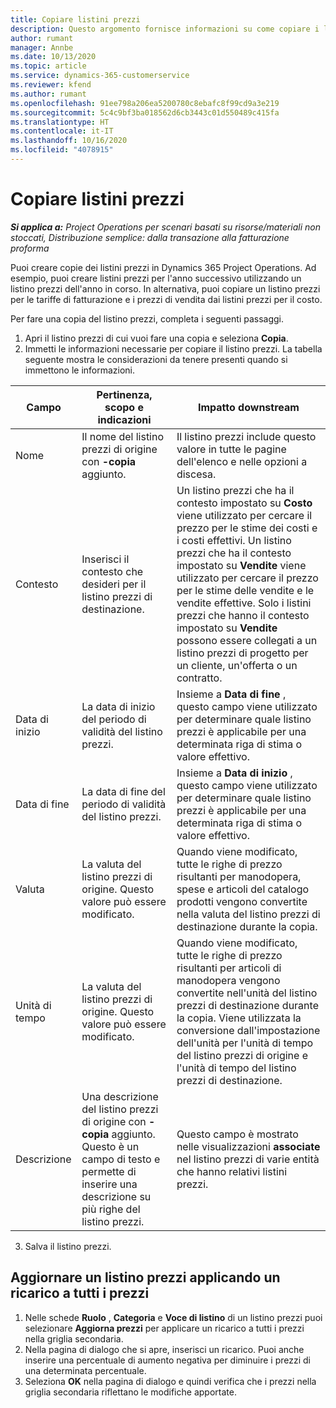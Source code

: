 ```yaml
---
title: Copiare listini prezzi
description: Questo argomento fornisce informazioni su come copiare i listini prezzi in Project Operations.
author: rumant
manager: Annbe
ms.date: 10/13/2020
ms.topic: article
ms.service: dynamics-365-customerservice
ms.reviewer: kfend
ms.author: rumant
ms.openlocfilehash: 91ee798a206ea5200780c8ebafc8f99cd9a3e219
ms.sourcegitcommit: 5c4c9bf3ba018562d6cb3443c01d550489c415fa
ms.translationtype: HT
ms.contentlocale: it-IT
ms.lasthandoff: 10/16/2020
ms.locfileid: "4078915"
---
```

# <a name="copy-price-lists"></a>Copiare listini prezzi

_**Si applica a:** Project Operations per scenari basati su risorse/materiali non stoccati, Distribuzione semplice: dalla transazione alla fatturazione proforma_

Puoi creare copie dei listini prezzi in Dynamics 365 Project Operations. Ad esempio, puoi creare listini prezzi per l'anno successivo utilizzando un listino prezzi dell'anno in corso.  In alternativa, puoi copiare un listino prezzi per le tariffe di fatturazione e i prezzi di vendita dai listini prezzi per il costo. 

Per fare una copia del listino prezzi, completa i seguenti passaggi.

1. Apri il listino prezzi di cui vuoi fare una copia e seleziona **Copia**.
2. Immetti le informazioni necessarie per copiare il listino prezzi. La tabella seguente mostra le considerazioni da tenere presenti quando si immettono le informazioni.

| Campo | Pertinenza, scopo e indicazioni | Impatto downstream |
| --- | --- | --- |
| Nome | Il nome del listino prezzi di origine con **-copia** aggiunto. | Il listino prezzi include questo valore in tutte le pagine dell'elenco e nelle opzioni a discesa. |
| Contesto | Inserisci il contesto che desideri per il listino prezzi di destinazione. | Un listino prezzi che ha il contesto impostato su **Costo** viene utilizzato per cercare il prezzo per le stime dei costi e i costi effettivi. Un listino prezzi che ha il contesto impostato su **Vendite** viene utilizzato per cercare il prezzo per le stime delle vendite e le vendite effettive. Solo i listini prezzi che hanno il contesto impostato su **Vendite** possono essere collegati a un listino prezzi di progetto per un cliente, un'offerta o un contratto. |
| Data di inizio | La data di inizio del periodo di validità del listino prezzi. | Insieme a **Data di fine** , questo campo viene utilizzato per determinare quale listino prezzi è applicabile per una determinata riga di stima o valore effettivo. |
| Data di fine | La data di fine del periodo di validità del listino prezzi. | Insieme a **Data di inizio** , questo campo viene utilizzato per determinare quale listino prezzi è applicabile per una determinata riga di stima o valore effettivo. |
| Valuta | La valuta del listino prezzi di origine. Questo valore può essere modificato. | Quando viene modificato, tutte le righe di prezzo risultanti per manodopera, spese e articoli del catalogo prodotti vengono convertite nella valuta del listino prezzi di destinazione durante la copia. |
| Unità di tempo | La valuta del listino prezzi di origine. Questo valore può essere modificato. | Quando viene modificato, tutte le righe di prezzo risultanti per articoli di manodopera vengono convertite nell'unità del listino prezzi di destinazione durante la copia. Viene utilizzata la conversione dall'impostazione dell'unità per l'unità di tempo del listino prezzi di origine e l'unità di tempo del listino prezzi di destinazione. |
| Descrizione | Una descrizione del listino prezzi di origine con **-copia** aggiunto. Questo è un campo di testo e permette di inserire una descrizione su più righe del listino prezzi. | Questo campo è mostrato nelle visualizzazioni **associate** nel listino prezzi di varie entità che hanno relativi listini prezzi. |

3. Salva il listino prezzi. 

## <a name="update-a-price-list-by-applying-a-mark-up-to-all-the-prices"></a>Aggiornare un listino prezzi applicando un ricarico a tutti i prezzi

1. Nelle schede **Ruolo** , **Categoria** e **Voce di listino** di un listino prezzi puoi selezionare **Aggiorna prezzi** per applicare un ricarico a tutti i prezzi nella griglia secondaria. 
2. Nella pagina di dialogo che si apre, inserisci un ricarico. Puoi anche inserire una percentuale di aumento negativa per diminuire i prezzi di una determinata percentuale. 
3. Seleziona **OK** nella pagina di dialogo e quindi verifica che i prezzi nella griglia secondaria riflettano le modifiche apportate.
